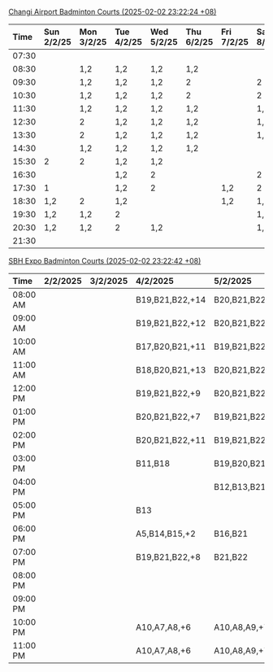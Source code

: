[Changi Airport Badminton Courts (2025-02-02 23:22:24 +08)](https://www.carc.org.sg/FacilityBooking.aspx)

| Time   | Sun 2/2/25   | Mon 3/2/25   | Tue 4/2/25   | Wed 5/2/25   | Thu 6/2/25   | Fri 7/2/25   | Sat 8/2/25   |
|:-------|:-------------|:-------------|:-------------|:-------------|:-------------|:-------------|:-------------|
| 07:30  |              |              |              |              |              |              |              |
| 08:30  |              | 1,2          | 1,2          | 1,2          | 1,2          |              |              |
| 09:30  |              | 1,2          | 1,2          | 1,2          | 2            |              | 2            |
| 10:30  |              | 1,2          | 1,2          | 1,2          | 2            |              | 2            |
| 11:30  |              | 1,2          | 1,2          | 1,2          | 1,2          |              | 1,2          |
| 12:30  |              | 2            | 1,2          | 1,2          | 1,2          |              | 1,2          |
| 13:30  |              | 2            | 1,2          | 1,2          | 1,2          |              | 1,2          |
| 14:30  |              | 1,2          | 1,2          | 1,2          | 1,2          |              |              |
| 15:30  | 2            | 2            | 1,2          | 1,2          |              |              |              |
| 16:30  |              |              | 1,2          | 2            |              |              | 2            |
| 17:30  | 1            |              | 1,2          | 2            |              | 1,2          | 2            |
| 18:30  | 1,2          | 2            | 1,2          |              |              | 1,2          | 1,2          |
| 19:30  | 1,2          | 1,2          | 2            |              |              |              | 1,2          |
| 20:30  | 1,2          | 1,2          | 2            | 1,2          |              |              | 1,2          |
| 21:30  |              |              |              |              |              |              |              |

[SBH Expo Badminton Courts (2025-02-02 23:22:42 +08)](https://singaporebadmintonhall.getomnify.com/widgets/O3MRKGBH359GA55KHMG1RD)

| Time     | 2/2/2025   | 3/2/2025   | 4/2/2025        | 5/2/2025        | 6/2/2025        | 7/2/2025        | 8/2/2025        |
|:---------|:-----------|:-----------|:----------------|:----------------|:----------------|:----------------|:----------------|
| 08:00 AM |            |            | B19,B21,B22,+14 | B20,B21,B22,+18 | B19,B21,B22,+19 | B19,B21,B22,+19 | B19,B21,B22,+15 |
| 09:00 AM |            |            | B19,B21,B22,+12 | B20,B21,B22,+18 | B19,B21,B22,+19 | B19,B21,B22,+19 | B19,B21,B22,+15 |
| 10:00 AM |            |            | B17,B20,B21,+11 | B19,B21,B22,+15 | B19,B20,B22,+18 | B19,B21,B22,+18 | B19,B20,B22,+18 |
| 11:00 AM |            |            | B18,B20,B21,+13 | B20,B21,B22,+16 | B19,B20,B22,+18 | B19,B21,B22,+18 | B18,B20,B22,+17 |
| 12:00 PM |            |            | B19,B21,B22,+9  | B20,B21,B22,+18 | B19,B21,B22,+19 | B19,B21,B22,+19 | B20,B21,B22,+18 |
| 01:00 PM |            |            | B20,B21,B22,+7  | B19,B21,B22,+19 | B19,B21,B22,+19 | B19,B21,B22,+19 | B19,B21,B22,+19 |
| 02:00 PM |            |            | B20,B21,B22,+11 | B19,B21,B22,+18 | B19,B21,B22,+14 | B19,B21,B22,+16 | B20,B21,B22,+15 |
| 03:00 PM |            |            | B11,B18         | B19,B20,B21,+5  | B19,B21,B22,+12 | B19,B21,B22,+12 | B18,B20,B21,+5  |
| 04:00 PM |            |            |                 | B12,B13,B21     | B14,B15,B17,+4  | B15,B18,B22,+6  |                 |
| 05:00 PM |            |            | B13             |                 |                 | A1,A6,B18       | A1,A2           |
| 06:00 PM |            |            | A5,B14,B15,+2   | B16,B21         |                 | B16,B21         |                 |
| 07:00 PM |            |            | B19,B21,B22,+8  | B21,B22         |                 |                 | A9              |
| 08:00 PM |            |            |                 |                 | A5,B20,B22,+1   |                 | B16             |
| 09:00 PM |            |            |                 |                 | A5,B20,B22,+1   |                 | B20,B21         |
| 10:00 PM |            |            | A10,A7,A8,+6    | A10,A8,A9,+7    |                 | A10,A8,A9,+7    | B20,B21,B22,+17 |
| 11:00 PM |            |            | A10,A7,A8,+6    | A10,A8,A9,+7    |                 | A10,A8,A9,+7    | B20,B21,B22,+17 |
